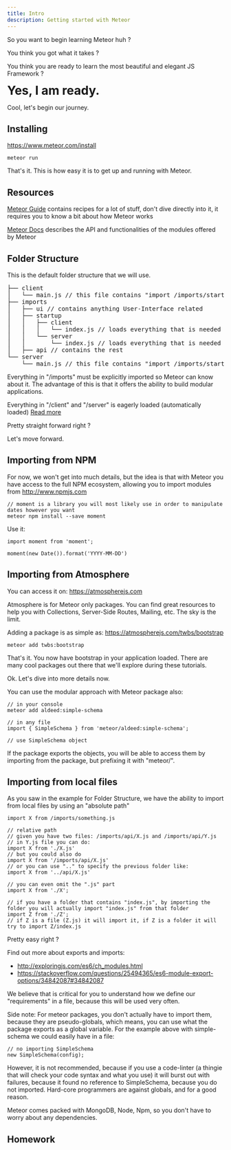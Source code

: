 ```yaml
---
title: Intro
description: Getting started with Meteor
---
```


So you want to begin learning Meteor huh ?

You think you got what it takes ?

You think you are ready to learn the most beautiful and elegant JS Framework ?

<strong style="font-size: 2em">Yes, I am ready.</strong>

Cool, let's begin our journey.

## Installing

https://www.meteor.com/install

```
meteor run
```

That's it. This is how easy it is to get up and running with Meteor.

## Resources

[Meteor Guide](https://guide.meteor.com) contains recipes for a lot of stuff, don't dive directly into it, it requires you to know a bit about how Meteor works

[Meteor Docs](https://guide.meteor.com) describes the API and functionalities of the modules offered by Meteor

## Folder Structure

This is the default folder structure that we will use.

<pre>
├── client 
│   └── main.js // this file contains "import /imports/startup/client"
├── imports
│   ├── ui // contains anything User-Interface related
│   ├── startup
│   │   ├── client
│   │   │   └── index.js // loads everything that is needed for the client to function
│   │   └── server
│   │       └── index.js // loads everything that is needed for the server to function
│   ├── api // contains the rest
└── server 
    └── main.js // this file contains "import /imports/startup/server"
</pre>

Everything in "/imports" must be explicitly imported so Meteor can know about it.
The advantage of this is that it offers the ability to build modular applications.

Everything in "/client" and "/server" is eagerly loaded (automatically loaded) [Read more](https://guide.meteor.com/structure.html#load-order) 

Pretty straight forward right ?

Let's move forward.

## Importing from NPM

For now, we won't get into much details, but the idea is that with Meteor you have access to the full NPM ecosystem, allowing you to import
modules from http://www.npmjs.com

```
// moment is a library you will most likely use in order to manipulate dates however you want
meteor npm install --save moment
```

Use it:
```
import moment from 'moment';

moment(new Date()).format('YYYY-MM-DD')
```

## Importing from Atmosphere

You can access it on: https://atmospherejs.com

Atmosphere is for Meteor only packages. You can find great resources to help you with Collections, Server-Side Routes, Mailing, etc.
The sky is the limit.

Adding a package is as simple as:
https://atmospherejs.com/twbs/bootstrap

```
meteor add twbs:bootstrap
```

That's it. You now have bootstrap in your application loaded. There are many cool packages out there that we'll explore during these tutorials.

Ok. Let's dive into more details now.

You can use the modular approach with Meteor package also:

```
// in your console
meteor add aldeed:simple-schema
```
```
// in any file
import { SimpleSchema } from 'meteor/aldeed:simple-schema';

// use SimpleSchema object
```

If the package exports the objects, you will be able to access them by importing from the package, but prefixing it with "meteor/".

## Importing from local files

As you saw in the example for Folder Structure, we have the ability to import from local files by using an "absolute path"
```
import X from /imports/something.js
```

```
// relative path
// given you have two files: /imports/api/X.js and /imports/api/Y.js
// in Y.js file you can do:
import X from './X.js'
// but you could also do
import X from '/imports/api/X.js'
// or you can use ".." to specify the previous folder like:
import X from '../api/X.js'

// you can even omit the ".js" part
import X from './X';

// if you have a folder that contains "index.js", by importing the folder you will actually import "index.js" from that folder
import Z from './Z';
// if Z is a file (Z.js) it will import it, if Z is a folder it will try to import Z/index.js
```

Pretty easy right ?

Find out more about exports and imports:
- http://exploringjs.com/es6/ch_modules.html
- https://stackoverflow.com/questions/25494365/es6-module-export-options/34842087#34842087

We believe that is critical for you to understand how we define our "requirements" in a file, because this will be used very often.

Side note: For meteor packages, you don't actually have to import them, because they are pseudo-globals, which means, you can use what the package exports
as a global variable. For the example above with simple-schema we could easily have in a file:

```
// no importing SimpleSchema
new SimpleSchema(config);
```

However, it is not recommended, because if you use a code-linter (a thingie that will check your code syntax and what you use) it will burst out with failures,
because it found no reference to SimpleSchema, because you do not imported. Hard-core programmers are against globals, and for a good reason.

Meteor comes packed with MongoDB, Node, Npm, so you don't have to worry about any dependencies.

## Homework



